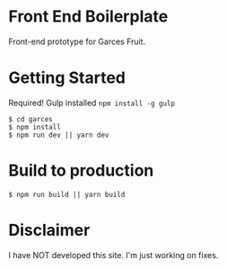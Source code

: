 
# Front End Boilerplate
Front-end prototype for Garces Fruit.


# Getting Started
Required! Gulp installed `npm install -g gulp`

```
$ cd garces
$ npm install
$ npm run dev || yarn dev 
```

# Build to production

```
$ npm run build || yarn build
```
# Disclaimer
I have NOT developed this site. I'm just working on fixes.